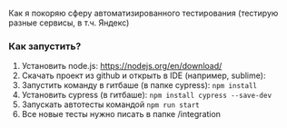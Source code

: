Как я покоряю сферу автоматизированного тестирования (тестирую разные сервисы, в т.ч. Яндекс)

### Как запустить?

1. Установить node.js: https://nodejs.org/en/download/
2. Скачать проект из github и открыть в IDE (например, sublime): 
3. Запустить команду в гитбаше (в папке cypress): `npm install`
4. Установить cypress (в гитбаше): `npm install cypress --save-dev`
6. Запускать автотесты командой `npm run start` 
7. Все новые тесты нужно писать в папке /integration
